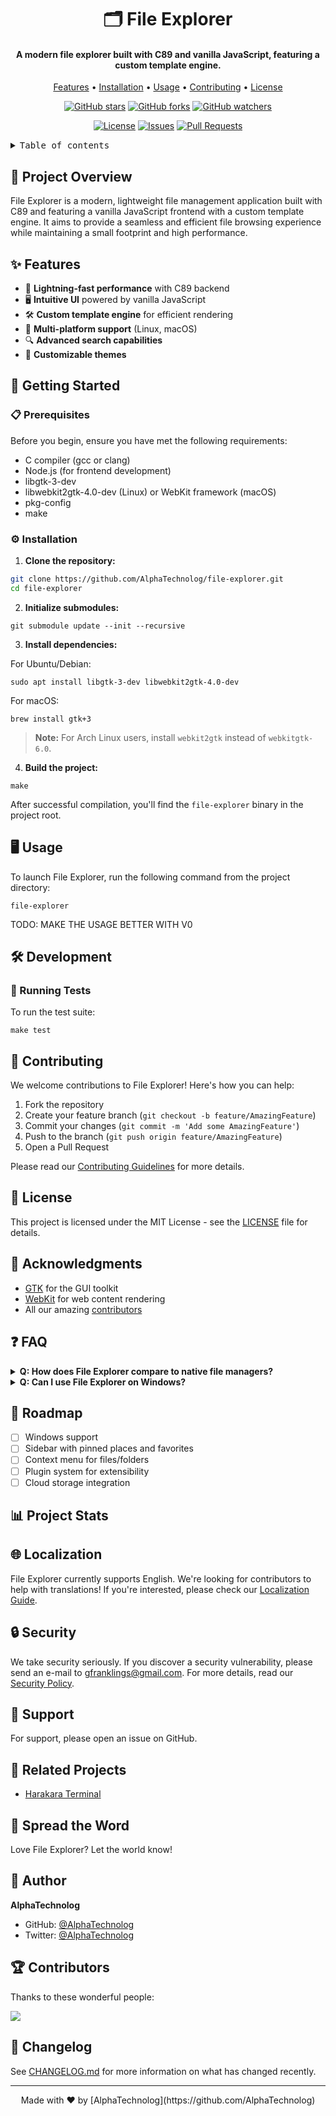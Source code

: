 <div align="center">

# 🗂️ File Explorer

<h4>A modern file explorer built with C89 and vanilla JavaScript, featuring a custom template engine.</h4>

[Features](#-features) •
[Installation](#-installation) •
[Usage](#-usage) •
[Contributing](#-contributing) •
[License](#-license)

[![GitHub stars](https://img.shields.io/github/stars/AlphaTechnolog/file-explorer.svg?style=social&label=Star)](https://github.com/AlphaTechnolog/file-explorer)
[![GitHub forks](https://img.shields.io/github/forks/AlphaTechnolog/file-explorer.svg?style=social&label=Fork)](https://github.com/AlphaTechnolog/file-explorer/fork)
[![GitHub watchers](https://img.shields.io/github/watchers/AlphaTechnolog/file-explorer.svg?style=social&label=Watch)](https://github.com/AlphaTechnolog/file-explorer)

[![License](https://img.shields.io/github/license/AlphaTechnolog/file-explorer.svg)](https://github.com/AlphaTechnolog/file-explorer/blob/main/LICENSE)
[![Issues](https://img.shields.io/github/issues/AlphaTechnolog/file-explorer.svg)](https://github.com/AlphaTechnolog/file-explorer/issues)
[![Pull Requests](https://img.shields.io/github/issues-pr/AlphaTechnolog/file-explorer.svg)](https://github.com/AlphaTechnolog/file-explorer/pulls)

</div>

<details>
<summary><kbd>Table of contents</kbd></summary>

#### TOC

- [🌟 Project Overview](#-project-overview)
- [✨ Features](#-features)
- [🚀 Getting Started](#-getting-started)
  - [📋 Prerequisites](#-prerequisites)
  - [⚙️ Installation](#️-installation)
- [🖥️ Usage](#️-usage)
- [🛠️ Development](#️-development)
  - [🧪 Running Tests](#-running-tests)
- [🤝 Contributing](#-contributing)
- [📜 License](#-license)
- [👏 Acknowledgments](#-acknowledgments)
- [❓ FAQ](#-faq)
- [🔮 Roadmap](#-roadmap)
- [📊 Project Stats](#-project-stats)
- [🌐 Localization](#-localization)
- [🔒 Security](#-security)
- [💼 Support](#-support)
- [🔗 Related Projects](#-related-projects)
- [📣 Spread the Word](#-spread-the-word)
- [👤 Author](#-author)
- [🏆 Contributors](#-contributors)
- [📝 Changelog](#-changelog)

####

<br/>

</details>

## 🌟 Project Overview

File Explorer is a modern, lightweight file management application built with C89 and featuring a vanilla JavaScript frontend with a custom template engine. It aims to provide a seamless and efficient file browsing experience while maintaining a small footprint and high performance.

## ✨ Features

- 🚀 **Lightning-fast performance** with C89 backend
- 🖥️ **Intuitive UI** powered by vanilla JavaScript
- 🛠️ **Custom template engine** for efficient rendering
- 📁 **Multi-platform support** (Linux, macOS)
- 🔍 **Advanced search capabilities**
- 🎨 **Customizable themes**

## 🚀 Getting Started

### 📋 Prerequisites

Before you begin, ensure you have met the following requirements:

- C compiler (gcc or clang)
- Node.js (for frontend development)
- libgtk-3-dev
- libwebkit2gtk-4.0-dev (Linux) or WebKit framework (macOS)
- pkg-config
- make

### ⚙️ Installation

1. **Clone the repository:**

```sh
git clone https://github.com/AlphaTechnolog/file-explorer.git
cd file-explorer
```

2. **Initialize submodules:**

```shellscript
git submodule update --init --recursive
```


3. **Install dependencies:**

For Ubuntu/Debian:

```shellscript
sudo apt install libgtk-3-dev libwebkit2gtk-4.0-dev
```

For macOS:

```shellscript
brew install gtk+3
```

> **Note:** For Arch Linux users, install `webkit2gtk` instead of `webkitgtk-6.0`.




4. **Build the project:**

```shellscript
make
```




After successful compilation, you'll find the `file-explorer` binary in the project root.

## 🖥️ Usage

To launch File Explorer, run the following command from the project directory:

```shellscript
file-explorer
```
TODO: MAKE THE USAGE BETTER WITH V0

## 🛠️ Development

### 🧪 Running Tests

To run the test suite:

```shellscript
make test
```

[comment]: <> (### 🔧 Building from Source)
[comment]: <> (For development builds with debug symbols:)
[comment]: <> (```shellscript)
[comment]: <> (make debug)
[comment]: <> (```)
[comment]: <> (For optimized release builds:)
[comment]: <> (```shellscript)
[comment]: <> (make release)
[comment]: <> (```)

## 🤝 Contributing

We welcome contributions to File Explorer! Here's how you can help:

1. Fork the repository
2. Create your feature branch (`git checkout -b feature/AmazingFeature`)
3. Commit your changes (`git commit -m 'Add some AmazingFeature'`)
4. Push to the branch (`git push origin feature/AmazingFeature`)
5. Open a Pull Request


Please read our [Contributing Guidelines](CONTRIBUTING.md) for more details.

## 📜 License

This project is licensed under the MIT License - see the [LICENSE](LICENSE) file for details.

## 👏 Acknowledgments

- [GTK](https://www.gtk.org/) for the GUI toolkit
- [WebKit](https://webkit.org/) for web content rendering
- All our amazing [contributors](#-contributors)


## ❓ FAQ

<details>
<summary><strong>Q: How does File Explorer compare to native file managers?</strong></summary>A: File Explorer aims to provide a lightweight, cross-platform alternative with a focus on performance and extensibility. While it may not have all the features of native file managers, it offers a customizable experience that can be tailored to specific needs.

</details><details>
<summary><strong>Q: Can I use File Explorer on Windows?</strong></summary>A: Currently, File Explorer supports Linux and macOS. Windows support is on our roadmap and we welcome contributions to make it happen!

</details>

## 🔮 Roadmap

- [ ] Windows support
- [ ] Sidebar with pinned places and favorites
- [ ] Context menu for files/folders
- [ ] Plugin system for extensibility
- [ ] Cloud storage integration

## 📊 Project Stats

## 🌐 Localization

File Explorer currently supports English. We're looking for contributors to help with translations! If you're interested, please check our [Localization Guide](LOCALIZATION.md).

## 🔒 Security

We take security seriously. If you discover a security vulnerability, please send an e-mail to [gfranklings@gmail.com](mailto:gfranklings@gmail.com). For more details, read our [Security Policy](SECURITY.md).

## 💼 Support

For support, please open an issue on GitHub.

[comment]: <> (or join our [community chat]https://discord.gg/fileexplorer.)

## 🔗 Related Projects

- [Harakara Terminal](https://github.com/alphatechnolog/harakara-terminal)

## 📣 Spread the Word

Love File Explorer? Let the world know!


## 👤 Author

**AlphaTechnolog**

- GitHub: [@AlphaTechnolog](https://github.com/AlphaTechnolog)
- Twitter: [@AlphaTechnolog](https://twitter.com/AlphaTechnolog)


## 🏆 Contributors

Thanks to these wonderful people:

<a href="https://github.com/AlphaTechnolog/file-explorer/graphs/contributors">
  <img src="https://contrib.rocks/image?repo=AlphaTechnolog/file-explorer" />
</a>

## 📝 Changelog

See [CHANGELOG.md](CHANGELOG.md) for more information on what has changed recently.

---

<div align="center">
Made with ❤️ by [AlphaTechnolog](https://github.com/AlphaTechnolog)
</div>